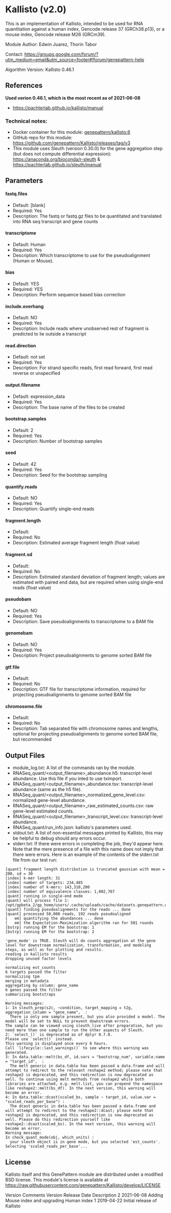 # Kallisto (v2.0)

This is an implementation of Kallisto, intended to be used for RNA quantitation against a human index, Gencode release 37 (GRCh38.p13), or a mouse index, Gencode release M26 (GRCm39).

Module Author: Edwin Juarez, Thorin Tabor

Contact: https://groups.google.com/forum/?utm_medium=email&utm_source=footer#!forum/genepattern-help

Algorithm Version: Kallisto 0.46.1

<!-- ## Summary
*To be added* -->

## References
**Used verion 0.46.1, which is the most recent as of 2021-06-08**
- https://pachterlab.github.io/kallisto/manual

<!-- ### Functionality yet to be implemented:
*To be added*
*To be added* -->

### Technical notes:
- Docker container for this module: [genepattern/kallisto:6](https://hub.docker.com/layers/genepattern/kallisto/6/images/sha256-15b49b9e11b6440d88f444e5d4c967eb11ea58afa749856fe72609fede8213e4?context=repo)
- GitHub repo for this module: https://github.com/genepattern/Kallisto/releases/tag/v3
- This module uses Sleuth (version 0.30.0) for the gene aggregation step (but does not compute differential expression): https://anaconda.org/bioconda/r-sleuth & https://pachterlab.github.io/sleuth/manual

## Parameters

#### fastq.files
- Default: [blank]
- Required: Yes
- Description: The fastq or fastq.gz files to be quantitated and translated into RNA seq transcript and gene counts

#### transcriptome
- Default: Human
- Required: Yes
- Description: Which transcriptome to use for the pseudoalignment (Human or Mouse).

#### bias
- Default: YES
- Required: YES
- Description: Perform sequence based bias correction

#### include.overhang
- Default: NO
- Required: Yes
- Description: Include reads where unobserved rest of fragment is predicted to lie outside a transcript

#### read.direction
- Default: not set
- Required: Yes
- Description: For strand specific reads, first read forward, first read reverse or unspecified

#### output.filename
- Default: expression_data
- Required: Yes
- Description: The base name of the files to be created

#### bootstrap.samples
- Default: 2
- Required: Yes
- Description: Number of bootstrap samples

#### seed
- Default: 42
- Required: Yes
- Description: Seed for the bootstrap sampling

#### quantify.reads
- Default: NO
- Required: Yes
- Description: Quantify single-end reads

#### fragment.length
- Default: 
- Required: No
- Description: Estimated average fragment length (float value)

#### fragment.sd
- Default:
- Required: No
- Description: Estimated standard deviation of fragment length; values are estimated with paired end data, but are required when using single-end reads (float value)

#### pseudobam
- Default: NO
- Required: Yes
- Description: Save pseudoalignments to transcriptome to a BAM file

#### genomebam
- Default: NO
- Required: Yes
- Description: Project pseudoalignments to genome sorted BAM file

#### gtf.file
- Default: 
- Required: No
- Description: GTF file for transcriptome information, required for projecting pseudoalignments to genome sorted BAM file

#### chromosome.file
- Default:
- Required: No
- Description: Tab separated file with chromosome names and lengths, optional for projecting pseudoalignments to genome sorted BAM file, but recommended

## Output Files
- module_log.txt: A list of the commands ran by the module.
- RNASeq_quant/<output_filename>_abundance.h5: transcript-level abundance. Use this file if you inted to use tximport.
- RNASeq_quant/<output_filename>_abundance.tsv: transcript-level abundance (same as the h5 file).
- RNASeq_quant/<output_filename>_normalized_gene_level.csv: normalized gene-level abundance.
- RNASeq_quant/<output_filename>_raw_estimated_counts.csv: raw gene-level estimated counts.
- RNASeq_quant/<output_filename>_transcript_level.csv: transcript-level abundance.
- RNASeq_quant/run_info.json: kallisto's parameters used.
- stdout.txt: A list of non-essential messages printed by Kallisto, this may be helpful to debug should any errors occur.
- stderr.txt: If there were errors in completing the job, they'd appear here. Note that the mere presence of a file with this name does not imply that there were errors. Here is an example of the contents of the stderr.txt file from our test run:
```
[quant] fragment length distribution is truncated gaussian with mean = 200, sd = 30
[index] k-mer length: 31
[index] number of targets: 234,485
[index] number of k-mers: 143,310,200
[index] number of equivalence classes: 1,002,767
[quant] running in single-end mode
[quant] will process file 1: /opt/gpbeta_2/gp_home/users/.cache/uploads/cache/datasets.genepattern.org/data/module_support_files/Kallisto/test_data/SRR1515119_50k.fastq.gz
[quant] finding pseudoalignments for the reads ... done
[quant] processed 50,000 reads, 192 reads pseudoaligned
[   em] quantifying the abundances ... done
[   em] the Expectation-Maximization algorithm ran for 501 rounds
[bstrp] running EM for the bootstrap: 1
[bstrp] running EM for the bootstrap: 2

'gene_mode' is TRUE. Sleuth will do counts aggregation at the gene level for downstream normalization, transformation, and modeling steps, as well as for plotting and results.
reading in kallisto results
dropping unused factor levels
.
normalizing est_counts
6 targets passed the filter
normalizing tpm
merging in metadata
aggregating by column: gene_name
6 genes passed the filter
summarizing bootstraps
.
Warning messages:
1: In sleuth_prep(s2c, ~condition, target_mapping = t2g, aggregation_column = "gene_name",  :
  There is only one sample present, but you also provided a model. The model will be set to NULL to prevent downstream errors.
The sample can be viewed using sleuth_live after preparation, but you need more than one sample to run the other aspects of Sleuth.
2: `select_()` is deprecated as of dplyr 0.7.0.
Please use `select()` instead.
This warning is displayed once every 8 hours.
Call `lifecycle::last_warnings()` to see where this warning was generated. 
3: In data.table::melt(bs_df, id.vars = "bootstrap_num", variable.name = "target_id",  :
  The melt generic in data.table has been passed a data.frame and will attempt to redirect to the relevant reshape2 method; please note that reshape2 is deprecated, and this redirection is now deprecated as well. To continue using melt methods from reshape2 while both libraries are attached, e.g. melt.list, you can prepend the namespace like reshape2::melt(bs_df). In the next version, this warning will become an error.
4: In data.table::dcast(scaled_bs, sample ~ target_id, value.var = "scaled_reads_per_base") :
  The dcast generic in data.table has been passed a data.frame and will attempt to redirect to the reshape2::dcast; please note that reshape2 is deprecated, and this redirection is now deprecated as well. Please do this redirection yourself like reshape2::dcast(scaled_bs). In the next version, this warning will become an error.
Warning message:
In check_quant_mode(obj, which_units) :
  your sleuth object is in gene mode, but you selected 'est_counts'. Selecting 'scaled_reads_per_base'...
```

## License

Kallisto itself and this GenePattern module are distributed under a modified BSD license. This module's license is available at https://raw.githubusercontent.com/genepattern/Kallisto/develop/LICENSE


Version Comments
Version	Release Date	Description
2	2021-06-08	Adding Mouse index and upgrading Human index
1	2019-04-22	Initial release of Kallisto
